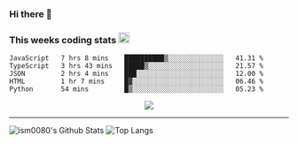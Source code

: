 ### Hi there 👋

<!--START_SECTION:giphy-->
<!--END_SECTION:giphy-->

### This weeks coding stats <img src="https://media1.giphy.com/media/LmNwrBhejkK9EFP504/giphy.gif?cid=ecf05e4723nsktnyyj53u162g7cy5rjqfg6gz06kxdg5y55g&rid=giphy.gif" width="20" height="20" />
<!--START_SECTION:waka-->
```text
JavaScript   7 hrs 8 mins    ██████████▒░░░░░░░░░░░░░░   41.31 % 
TypeScript   3 hrs 43 mins   █████▒░░░░░░░░░░░░░░░░░░░   21.57 % 
JSON         2 hrs 4 mins    ███░░░░░░░░░░░░░░░░░░░░░░   12.00 % 
HTML         1 hr 7 mins     █▓░░░░░░░░░░░░░░░░░░░░░░░   06.46 % 
Python       54 mins         █▒░░░░░░░░░░░░░░░░░░░░░░░   05.23 % 
```
<!--END_SECTION:waka-->

<!--START_SECTION:comicstrip-->
<p align="center">
 <a href="https://xkcd.com/">
 <img src="https://imgs.xkcd.com/comics/pulsar_analogy.png" />
</a>
</p>
<!--END_SECTION:comicstrip-->

---

![ism0080's Github Stats](https://github-readme-stats.vercel.app/api?username=ism0080&show_icons=true%hide_border=true&hide=issues)
![Top Langs](https://github-readme-stats.vercel.app/api/top-langs/?username=ism0080&layout=compact)

<!--
**ism0080/ism0080** is a ✨ _special_ ✨ repository because its `README.md` (this file) appears on your GitHub profile.

Here are some ideas to get you started:

- 🔭 I’m currently working on ...
- 🌱 I’m currently learning ...
- 👯 I’m looking to collaborate on ...
- 🤔 I’m looking for help with ...
- 💬 Ask me about ...
- 📫 How to reach me: ...
- 😄 Pronouns: ...
- ⚡ Fun fact: ...
-->
